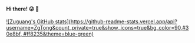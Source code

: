 #### Hi there! :stuck_out_tongue_winking_eye: :wave:

[![Zuguang's GitHub stats](https://github-readme-stats.vercel.app/api?username=ZgTong&count_private=true&show_icons=true&bg_color=90,#30e8bf, #ff8235&theme=blue-green)](https://github.com/ZgTong/github-readme-stats)
